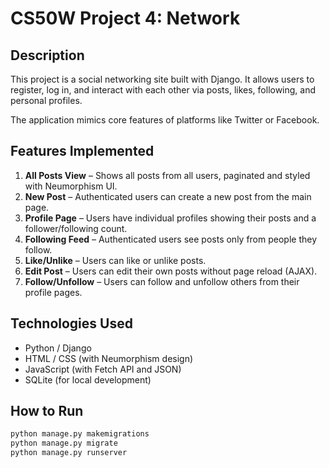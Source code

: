 # CS50W Project 4: Network

## Description

This project is a social networking site built with Django. It allows users to register, log in, and interact with each other via posts, likes, following, and personal profiles.

The application mimics core features of platforms like Twitter or Facebook.

## Features Implemented

1. **All Posts View** – Shows all posts from all users, paginated and styled with Neumorphism UI.
2. **New Post** – Authenticated users can create a new post from the main page.
3. **Profile Page** – Users have individual profiles showing their posts and a follower/following count.
4. **Following Feed** – Authenticated users see posts only from people they follow.
5. **Like/Unlike** – Users can like or unlike posts.
6. **Edit Post** – Users can edit their own posts without page reload (AJAX).
7. **Follow/Unfollow** – Users can follow and unfollow others from their profile pages.

## Technologies Used

- Python / Django
- HTML / CSS (with Neumorphism design)
- JavaScript (with Fetch API and JSON)
- SQLite (for local development)

## How to Run

```bash
python manage.py makemigrations
python manage.py migrate
python manage.py runserver
